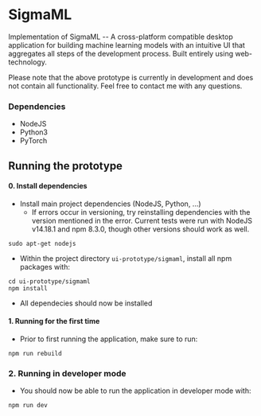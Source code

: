 # SigmaML 
Implementation of SigmaML -- A cross-platform compatible desktop application for building machine learning models
with an intuitive UI that aggregates all steps of the development process. Built entirely using web-technology.

Please note that the above prototype is currently in development and does not contain all functionality.
Feel free to contact me with any questions.

### Dependencies
* NodeJS
* Python3
* PyTorch

## Running the prototype

#### 0. Install dependencies
- Install main project dependencies (NodeJS, Python, ...)
  - If errors occur in versioning, try reinstalling dependencies with the version mentioned in the error. Current tests were run with NodeJS v14.18.1 and npm 8.3.0, though other versions should work as well.
```
sudo apt-get nodejs
```

- Within the project directory ```ui-prototype/sigmaml```, install all npm packages with:
```
cd ui-prototype/sigmaml
npm install
```
- All dependecies should now be installed

#### 1. Running for the first time
- Prior to first running the application, make sure to run:
```
npm run rebuild
```

### 2. Running in developer mode
- You should now be able to run the application in developer mode with:
```
npm run dev
```
